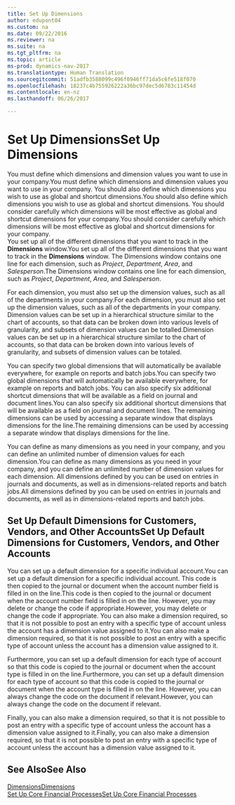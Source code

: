 ```yaml
---
title: Set Up Dimensions
author: edupont04
ms.custom: na
ms.date: 09/22/2016
ms.reviewer: na
ms.suite: na
ms.tgt_pltfrm: na
ms.topic: article
ms-prod: dynamics-nav-2017
ms.translationtype: Human Translation
ms.sourcegitcommit: 51adfb3588099c496f0946ff71da5c6fe518f070
ms.openlocfilehash: 18237c4b755926222a36bc97dec5d6783c11454d
ms.contentlocale: en-nz
ms.lasthandoff: 06/26/2017

---
```


# <a name="set-up-dimensions"></a><span data-ttu-id="0243f-102">Set Up Dimensions</span><span class="sxs-lookup"><span data-stu-id="0243f-102">Set Up Dimensions</span></span>
<span data-ttu-id="0243f-103">You must define which dimensions and dimension values you want to use in your company.</span><span class="sxs-lookup"><span data-stu-id="0243f-103">You must define which dimensions and dimension values you want to use in your company.</span></span> <span data-ttu-id="0243f-104">You should also define which dimensions you wish to use as global and shortcut dimensions.</span><span class="sxs-lookup"><span data-stu-id="0243f-104">You should also define which dimensions you wish to use as global and shortcut dimensions.</span></span> <span data-ttu-id="0243f-105">You should consider carefully which dimensions will be most effective as global and shortcut dimensions for your company.</span><span class="sxs-lookup"><span data-stu-id="0243f-105">You should consider carefully which dimensions will be most effective as global and shortcut dimensions for your company.</span></span>  
<span data-ttu-id="0243f-106">You set up all of the different dimensions that you want to track in the **Dimensions** window.</span><span class="sxs-lookup"><span data-stu-id="0243f-106">You set up all of the different dimensions that you want to track in the **Dimensions** window.</span></span> <span data-ttu-id="0243f-107">The Dimensions window contains one line for each dimension, such as *Project*, *Department*, *Area*, and *Salesperson*.</span><span class="sxs-lookup"><span data-stu-id="0243f-107">The Dimensions window contains one line for each dimension, such as *Project*, *Department*, *Area*, and *Salesperson*.</span></span>  

<span data-ttu-id="0243f-108">For each dimension, you must also set up the dimension values, such as all of the departments in your company.</span><span class="sxs-lookup"><span data-stu-id="0243f-108">For each dimension, you must also set up the dimension values, such as all of the departments in your company.</span></span> <span data-ttu-id="0243f-109">Dimension values can be set up in a hierarchical structure similar to the chart of accounts, so that data can be broken down into various levels of granularity, and subsets of dimension values can be totalled.</span><span class="sxs-lookup"><span data-stu-id="0243f-109">Dimension values can be set up in a hierarchical structure similar to the chart of accounts, so that data can be broken down into various levels of granularity, and subsets of dimension values can be totaled.</span></span>  

<span data-ttu-id="0243f-110">You can specify two global dimensions that will automatically be available everywhere, for example on reports and batch jobs.</span><span class="sxs-lookup"><span data-stu-id="0243f-110">You can specify two global dimensions that will automatically be available everywhere, for example on reports and batch jobs.</span></span> <span data-ttu-id="0243f-111">You can also specify six additional shortcut dimensions that will be available as a field on journal and document lines.</span><span class="sxs-lookup"><span data-stu-id="0243f-111">You can also specify six additional shortcut dimensions that will be available as a field on journal and document lines.</span></span> <span data-ttu-id="0243f-112">The remaining dimensions can be used by accessing a separate window that displays dimensions for the line.</span><span class="sxs-lookup"><span data-stu-id="0243f-112">The remaining dimensions can be used by accessing a separate window that displays dimensions for the line.</span></span>  

<span data-ttu-id="0243f-113">You can define as many dimensions as you need in your company, and you can define an unlimited number of dimension values for each dimension.</span><span class="sxs-lookup"><span data-stu-id="0243f-113">You can define as many dimensions as you need in your company, and you can define an unlimited number of dimension values for each dimension.</span></span> <span data-ttu-id="0243f-114">All dimensions defined by you can be used on entries in journals and documents, as well as in dimensions-related reports and batch jobs.</span><span class="sxs-lookup"><span data-stu-id="0243f-114">All dimensions defined by you can be used on entries in journals and documents, as well as in dimensions-related reports and batch jobs.</span></span>  

## <a name="set-up-default-dimensions-for-customers-vendors-and-other-accounts"></a><span data-ttu-id="0243f-115">Set Up Default Dimensions for Customers, Vendors, and Other Accounts</span><span class="sxs-lookup"><span data-stu-id="0243f-115">Set Up Default Dimensions for Customers, Vendors, and Other Accounts</span></span>
<span data-ttu-id="0243f-116">You can set up a default dimension for a specific individual account.</span><span class="sxs-lookup"><span data-stu-id="0243f-116">You can set up a default dimension for a specific individual account.</span></span> <span data-ttu-id="0243f-117">This code is then copied to the journal or document when the account number field is filled in on the line.</span><span class="sxs-lookup"><span data-stu-id="0243f-117">This code is then copied to the journal or document when the account number field is filled in on the line.</span></span> <span data-ttu-id="0243f-118">However, you may delete or change the code if appropriate.</span><span class="sxs-lookup"><span data-stu-id="0243f-118">However, you may delete or change the code if appropriate.</span></span> <span data-ttu-id="0243f-119">You can also make a dimension required, so that it is not possible to post an entry with a specific type of account unless the account has a dimension value assigned to it.</span><span class="sxs-lookup"><span data-stu-id="0243f-119">You can also make a dimension required, so that it is not possible to post an entry with a specific type of account unless the account has a dimension value assigned to it.</span></span>  

<span data-ttu-id="0243f-120">Furthermore, you can set up a default dimension for each type of account so that this code is copied to the journal or document when the account type is filled in on the line.</span><span class="sxs-lookup"><span data-stu-id="0243f-120">Furthermore, you can set up a default dimension for each type of account so that this code is copied to the journal or document when the account type is filled in on the line.</span></span> <span data-ttu-id="0243f-121">However, you can always change the code on the document if relevant.</span><span class="sxs-lookup"><span data-stu-id="0243f-121">However, you can always change the code on the document if relevant.</span></span>  

<span data-ttu-id="0243f-122">Finally, you can also make a dimension required, so that it is not possible to post an entry with a specific type of account unless the account has a dimension value assigned to it.</span><span class="sxs-lookup"><span data-stu-id="0243f-122">Finally, you can also make a dimension required, so that it is not possible to post an entry with a specific type of account unless the account has a dimension value assigned to it.</span></span>

## <a name="see-also"></a><span data-ttu-id="0243f-123">See Also</span><span class="sxs-lookup"><span data-stu-id="0243f-123">See Also</span></span>
[<span data-ttu-id="0243f-124">Dimensions</span><span class="sxs-lookup"><span data-stu-id="0243f-124">Dimensions</span></span>](finance-setup-dimensions.md)  
[<span data-ttu-id="0243f-125">Set Up Core Financial Processes</span><span class="sxs-lookup"><span data-stu-id="0243f-125">Set Up Core Financial Processes</span></span>](finance-setup-setup-finance-setup.md)

